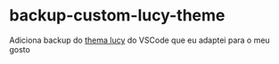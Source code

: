 # backup-custom-lucy-theme

Adiciona backup do [thema lucy](https://marketplace.visualstudio.com/items?itemName=juliettepretot.lucy-vscode) do VSCode que eu adaptei para o meu gosto
